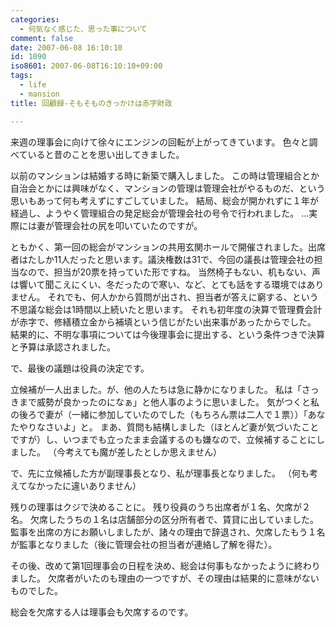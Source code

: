 ```yaml
---
categories:
  - 何気なく感じた、思った事について
comment: false
date: 2007-06-08 16:10:10
id: 1090
iso8601: 2007-06-08T16:10:10+09:00
tags:
  - life
  - mansion
title: 回顧録-そもそものきっかけは赤字財政

---
```


来週の理事会に向けて徐々にエンジンの回転が上がってきています。
色々と調べていると昔のことを思い出してきました。


以前のマンションは結婚する時に新築で購入しました。
この時は管理組合とか自治会とかには興味がなく、マンションの管理は管理会社がやるものだ、という思いもあって何も考えずにすごしていました。
結局、総会が開かれずに１年が経過し、ようやく管理組合の発足総会が管理会社の号令で行われました。
…実際には妻が管理会社の尻を叩いていたのですが。

ともかく、第一回の総会がマンションの共用玄関ホールで開催されました。出席者はたしか11人だったと思います。議決権数は31で、今回の議長は管理会社の担当なので、担当が20票を持っていた形ですね。
当然椅子もない、机もない、声は響いて聞こえにくい、冬だったので寒い、など、とても話をする環境ではありません。
それでも、何人かから質問が出され、担当者が答えに窮する、という不思議な総会は1時間以上続いたと思います。
それも初年度の決算で管理費会計が赤字で、修繕積立金から補填という信じがたい出来事があったからでした。
結果的に、不明な事項については今後理事会に提出する、という条件つきで決算と予算は承認されました。

で、最後の議題は役員の決定です。

立候補が一人出ました。が、他の人たちは急に静かになりました。
私は「さっきまで威勢が良かったのになぁ」と他人事のように思いました。
気がつくと私の後ろで妻が（一緒に参加していたのでした（もちろん票は二人で１票））「あなたやりなさいよ」と。
まあ、質問も結構しました（ほとんど妻が気づいたことですが）し、いつまでも立ったまま会議するのも嫌なので、立候補することにしました。
（今考えても魔が差したとしか思えません）

で、先に立候補した方が副理事長となり、私が理事長となりました。
（何も考えてなかったに違いありません）

残りの理事はクジで決めることに。
残り役員のうち出席者が１名、欠席が２名。
欠席したうちの１名は店舗部分の区分所有者で、賃貸に出していました。
監事を出席の方にお願いしましたが、諸々の理由で辞退され、欠席したもう１名が監事となりました（後に管理会社の担当者が連絡し了解を得た）。

その後、改めて第1回理事会の日程を決め、総会は何事もなかったように終わりました。
欠席者がいたのも理由の一つですが、その理由は結果的に意味がないものでした。

総会を欠席する人は理事会も欠席するのです。
